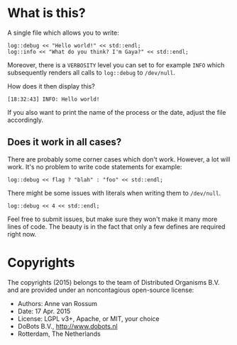 # What is this?

A single file which allows you to write:

    log::debug << "Hello world!" << std::endl;
    log::info << "What do you think? I'm Gaya?" << std::endl;

Moreover, there is a `VERBOSITY` level you can set to for example `INFO` which subsequently renders all calls to `log::debug` to `/dev/null`.

How does it then display this?

    [18:32:43] INFO: Hello world!

If you also want to print the name of the process or the date, adjust the file accordingly.

## Does it work in all cases?

There are probably some corner cases which don't work. However, a lot will work. It's no problem to write code statements for example:

    log::debug << flag ? "blah" : "foo" << std::endl;

There might be some issues with literals when writing them to `/dev/null`.
    
    log::debug << 4 << std::endl;

Feel free to submit issues, but make sure they won't make it many more lines of code. The beauty is in the fact that only a few defines are required right now.

# Copyrights

The copyrights (2015) belongs to the team of Distributed Organisms B.V. and are provided under an noncontagious open-source license:

* Authors: Anne van Rossum
* Date: 17 Apr. 2015
* License: LGPL v3+, Apache, or MIT, your choice
* DoBots B.V., http://www.dobots.nl
* Rotterdam, The Netherlands


